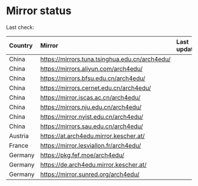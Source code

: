 <script src="./time.js"></script>
# Mirror status
Last check: <script type="text/javascript">localize(1713853531.6031027);</script>

|Country|Mirror|Last update|
|:------|:-----|:----------|
|China|https://mirrors.tuna.tsinghua.edu.cn/arch4edu/|<script type="text/javascript">localize(1713810507);</script>|
|China|https://mirrors.aliyun.com/arch4edu/|<script type="text/javascript">localize(1713810507);</script>|
|China|https://mirrors.bfsu.edu.cn/arch4edu/|<script type="text/javascript">localize(1713810507);</script>|
|China|https://mirrors.cernet.edu.cn/arch4edu/|<script type="text/javascript">localize(1713810507);</script>|
|China|https://mirror.iscas.ac.cn/arch4edu/|<script type="text/javascript">localize(1713810507);</script>|
|China|https://mirrors.nju.edu.cn/arch4edu/|<script type="text/javascript">localize(1713810507);</script>|
|China|https://mirror.nyist.edu.cn/arch4edu/|<script type="text/javascript">localize(1713810507);</script>|
|China|https://mirrors.sau.edu.cn/arch4edu/|<script type="text/javascript">localize(1713810507);</script>|
|Austria|https://at.arch4edu.mirror.kescher.at/|<script type="text/javascript">localize(1713810507);</script>|
|France|https://mirror.lesviallon.fr/arch4edu/|<script type="text/javascript">localize(1713810507);</script>|
|Germany|https://pkg.fef.moe/arch4edu/|<script type="text/javascript">localize(1713810507);</script>|
|Germany|https://de.arch4edu.mirror.kescher.at/|<script type="text/javascript">localize(1713810507);</script>|
|Germany|https://mirror.sunred.org/arch4edu/|<script type="text/javascript">localize(1713810507);</script>|

<script src="./tablefilter/tablefilter.js"></script>
<script src="./table.js"></script>